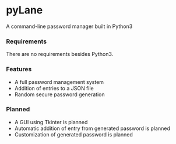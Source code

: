 # pyLane
A command-line password manager built in Python3
### Requirements
There are no requirements besides Python3.
### Features
- A full password management system
- Addition of entries to a JSON file
- Random secure password generation
### Planned
- A GUI using Tkinter is planned
- Automatic addition of entry from generated password is planned
- Customization of generated password is planned
